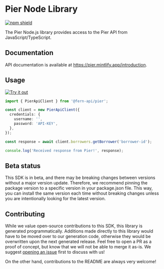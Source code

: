 # Pier Node Library

[![npm shield](https://img.shields.io/npm/v/@fern-api/pier)](https://www.npmjs.com/package/@fern-api/pier)

The Pier Node.js library provides access to the Pier API from JavaScript/TypeScript.

## Documentation

API documentation is available at <https://pier.mintlify.app/introduction>.

## Usage

[![Try it out](https://developer.stackblitz.com/img/open_in_stackblitz.svg)](https://stackblitz.com/edit/pier-typescript?file=app.ts&view=editor)

```typescript
import { PierApiClient } from '@fern-api/pier';

const client = new PierApiClient({
  credentials: {
    username: '',
    password: 'API-KEY',
  },
});

const response = await client.borrowers.getBorrower('borrower-id');

console.log('Received response from Pier!', response);
```

## Beta status

This SDK is in beta, and there may be breaking changes between versions without a major version update. Therefore, we recommend pinning the package version to a specific version in your package.json file. This way, you can install the same version each time without breaking changes unless you are intentionally looking for the latest version.

## Contributing

While we value open-source contributions to this SDK, this library is generated programmatically. Additions made directly to this library would have to be moved over to our generation code, otherwise they would be overwritten upon the next generated release. Feel free to open a PR as a proof of concept, but know that we will not be able to merge it as-is. We suggest [opening an issue](https://github.com/fern-pier/pier-node/issues) first to discuss with us!

On the other hand, contributions to the README are always very welcome!
